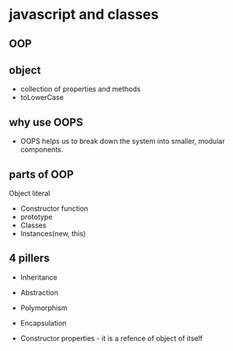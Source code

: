 # javascript and classes

## OOP

## object
- collection of properties and methods
- toLowerCase

## why use OOPS
- OOPS helps us to break down the system into smaller, modular components.

## parts of OOP
Object literal

- Constructor function 
- prototype
- Classes
- Instances(new, this)

## 4 pillers
- Inheritance
- Abstraction
- Polymorphism
- Encapsulation

- Constructor properties - it is a refence of object of itself